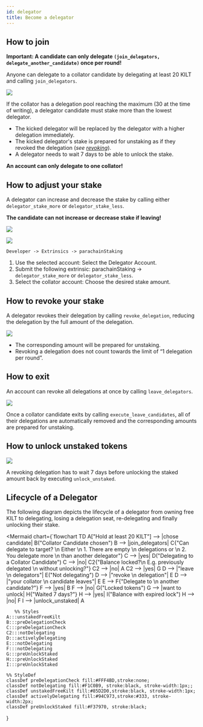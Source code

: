 ```yaml
---
id: delegator
title: Become a delegator
---
```

## How to join

**Important: A candidate can only delegate `(join_delegators, delegate_another_candidate)` once per round!**

Anyone can delegate to a collator candidate by delegating at least 20 KILT and calling `join_delegators`.

![](https://i.imgur.com/rXSdGHe.png)

If the collator has a delegation pool reaching the maximum (30 at the time of writing), a delegator candidate must stake more than the lowest delegator.

- The kicked delegator will be replaced by the delegator with a higher delegation immediately.
- The kicked delegator's stake is prepared for unstaking as if they revoked the delegation (*see [revoking](#Revoking)*).
- A delegator needs to wait 7 days to be able to unlock the stake.

**An account can only delegate to one collator!**

## How to adjust your stake

A delegator can increase and decrease the stake by calling either  `delegator_stake_more` or `delegator_stake_less`.

**The candidate can not increase or decrease stake if leaving!**

![](https://i.imgur.com/5IFJ2bz.png)

![](https://i.imgur.com/kfdIZra.png)

`Developer -> Extrinsics -> parachainStaking`

1. Use the selected account: Select the Delegator Account.
2. Submit the following extrinsic: parachainStaking -> `delegator_stake_more` or `delegator_stake_less`.
3. Select the collator account: Choose the desired stake amount.

## How to revoke your stake

A delegator revokes their delegation by calling `revoke_delegation`, reducing the delegation by the full amount of the delegation.

![](https://i.imgur.com/nf5NgLs.png)

- The corresponding amount will be prepared for unstaking.
- Revoking a delegation does not count towards the limit of “1 delegation per round”.

## How to exit

An account can revoke all delegations at once by calling `leave_delegators`.

![](https://i.imgur.com/xemN4fu.png)

Once a collator candidate exits by calling `execute_leave_candidates`, all of their delegations are automatically removed and the corresponding amounts are prepared for unstaking.

## How to unlock unstaked tokens

![](https://i.imgur.com/holdTKq.png)

A revoking delegation has to wait 7 days before unlocking the staked amount back by executing `unlock_unstaked`.

## Lifecycle of a Delegator

The following diagram depicts the lifecycle of a delegator from owning free KILT to delegating, losing a delegation seat, re-delegating and finally unlocking their stake.

<Mermaid
chart={`flowchart TD
   A["Hold at least 20 KILT"] --> |chose candidate| B("Collator Candidate chosen")
   B --> |join_delegators| C{"Can delegate to target? \n Either \n 1. There are empty \n delegations or \n 2. You delegate more \n than another delegator"}
   C --> |yes| D("Delegating to a Collator Candidate")
   C --> |no| C2{"Balance locked?\n E.g. previously delegated \n without unlocking?"}
   C2 --> |no| A
   C2 --> |yes| G 
   D --> |"leave \n delegators"| E("Not delegating")
   D --> |"revoke \n delegation"| E
   D --> |"your collator \n candidate leaves"| E
   E --> F{"Delegate to \n another candidate?"}
   F --> |yes| B
   F --> |no| G("Locked tokens")
   G --> |want to unlock| H{"Waited 7 days?"}
   H --> |yes| I("Balance with expired lock")
   H --> |no| F
   I --> |unlock_unstaked| A

       %% Styles
    A:::unstakedFreeKilt
    B:::preDelegationCheck
    C:::preDelegationCheck
    C2:::notDelegating
    D:::activelyDelegating
    E:::notDelegating
    F:::notDelegating
    G:::preUnlockStaked
    H:::preUnlockStaked
    I:::preUnlockStaked
    
    %% StyleDef
    classDef preDelegationCheck fill:#FFF4BD,stroke:none;
    classDef notDelegating fill:#F1C0B9, stroke:black, stroke-width:1px;;
    classDef unstakedFreeKilt fill:#85D2D0,stroke:black, stroke-width:1px;
    classDef activelyDelegating fill:#94C973,stroke:#333, stroke-width:2px;
    classDef preUnlockStaked fill:#F37970, stroke:black;
  }
>